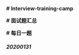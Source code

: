 **# Interview-training-camp**

**# 面试题汇总**

**# 每日一题**

##### 20200131

[test]: http://www.cnblogs.com/21summer/

